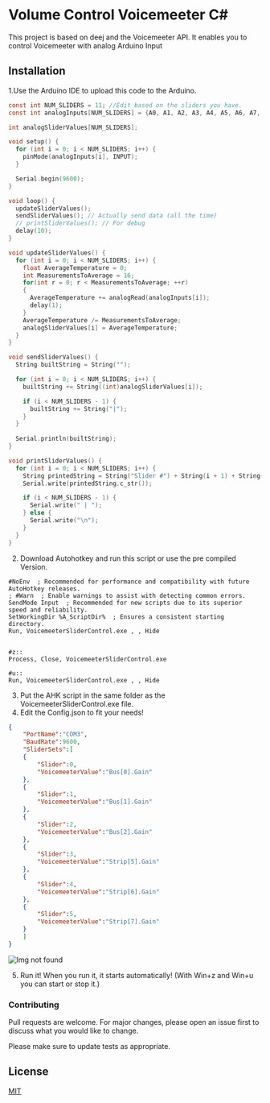 # Volume Control Voicemeeter C#

This project is based on deej and the Voicemeeter API.
It enables you to control Voicemeeter with analog Arduino Input

## Installation

1.Use the Arduino IDE to upload this code to the Arduino. 

```C
const int NUM_SLIDERS = 11; //Edit based on the sliders you have.
const int analogInputs[NUM_SLIDERS] = {A0, A1, A2, A3, A4, A5, A6, A7, A8, A9, A10}; //Edit based on the sliders you have.

int analogSliderValues[NUM_SLIDERS];

void setup() { 
  for (int i = 0; i < NUM_SLIDERS; i++) {
    pinMode(analogInputs[i], INPUT);
  }

  Serial.begin(9600);
}

void loop() {
  updateSliderValues();
  sendSliderValues(); // Actually send data (all the time)
  // printSliderValues(); // For debug
  delay(10);
}

void updateSliderValues() {
  for (int i = 0; i < NUM_SLIDERS; i++) {
    float AverageTemperature = 0;
    int MeasurementsToAverage = 16;
    for(int r = 0; r < MeasurementsToAverage; ++r)
    {
      AverageTemperature += analogRead(analogInputs[i]);
      delay(1);
    }
    AverageTemperature /= MeasurementsToAverage;
    analogSliderValues[i] = AverageTemperature;
  }
}

void sendSliderValues() {
  String builtString = String("");

  for (int i = 0; i < NUM_SLIDERS; i++) {
    builtString += String((int)analogSliderValues[i]);

    if (i < NUM_SLIDERS - 1) {
      builtString += String("|");
    }
  }
  
  Serial.println(builtString);
}

void printSliderValues() {
  for (int i = 0; i < NUM_SLIDERS; i++) {
    String printedString = String("Slider #") + String(i + 1) + String(": ") + String(analogSliderValues[i]) + String(" mV");
    Serial.write(printedString.c_str());

    if (i < NUM_SLIDERS - 1) {
      Serial.write(" | ");
    } else {
      Serial.write("\n");
    }
  }
}
```
2. Download Autohotkey and run this script or use the pre compiled Version.
```ahk
#NoEnv  ; Recommended for performance and compatibility with future AutoHotkey releases.
; #Warn  ; Enable warnings to assist with detecting common errors.
SendMode Input  ; Recommended for new scripts due to its superior speed and reliability.
SetWorkingDir %A_ScriptDir%  ; Ensures a consistent starting directory.
Run, VoicemeeterSliderControl.exe , , Hide


#z::
Process, Close, VoicemeeterSliderControl.exe

#u::
Run, VoicemeeterSliderControl.exe , , Hide
```

3. Put the AHK script in the same folder as the VoicemeeterSliderControl.exe file.
4. Edit the Config.json to fit your needs!
```json
{
    "PortName":"COM3",
    "BaudRate":9600,
    "SliderSets":[
    {
        "Slider":0,
        "VoicemeeterValue":"Bus[0].Gain"
    },
    {
        "Slider":1,
        "VoicemeeterValue":"Bus[1].Gain"
    },
    {
        "Slider":2,
        "VoicemeeterValue":"Bus[2].Gain"
    },
    {
        "Slider":3,
        "VoicemeeterValue":"Strip[5].Gain"
    },
    {
        "Slider":4,
        "VoicemeeterValue":"Strip[6].Gain"
    },
    {
        "Slider":5,
        "VoicemeeterValue":"Strip[7].Gain"
    }
    ]
}
```
![Img not found](https://i0.wp.com/djlefave.com/wp-content/uploads/2020/10/3vm.jpg)

5. Run it! When you run it, it starts automatically! (With Win+z and Win+u you can start or stop it.)
### Contributing
Pull requests are welcome. For major changes, please open an issue first to discuss what you would like to change.

Please make sure to update tests as appropriate.

## License
[MIT](https://choosealicense.com/licenses/mit/)
